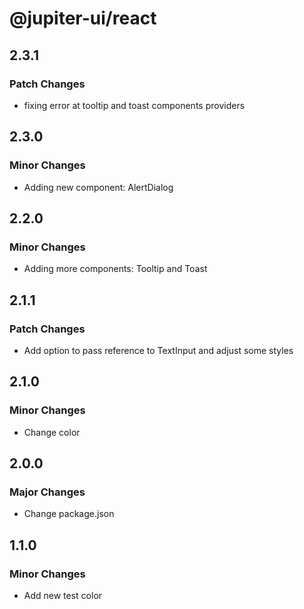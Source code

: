 # @jupiter-ui/react

## 2.3.1

### Patch Changes

- fixing error at tooltip and toast components providers

## 2.3.0

### Minor Changes

- Adding new component: AlertDialog

## 2.2.0

### Minor Changes

- Adding more components: Tooltip and Toast

## 2.1.1

### Patch Changes

- Add option to pass reference to TextInput and adjust some styles

## 2.1.0

### Minor Changes

- Change color

## 2.0.0

### Major Changes

- Change package.json

## 1.1.0

### Minor Changes

- Add new test color
